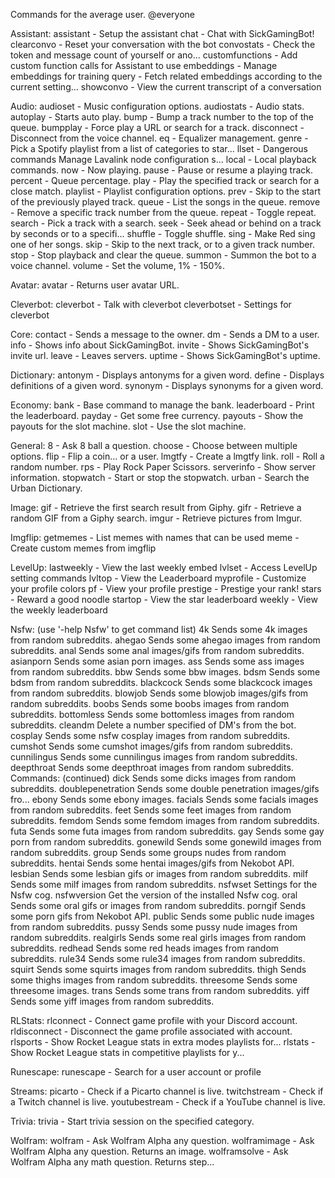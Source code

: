 Commands for the average user. @everyone

Assistant:
assistant - Setup the assistant
chat - Chat with SickGamingBot!
clearconvo - Reset your conversation with the bot
convostats - Check the token and message count of yourself or ano...
customfunctions - Add custom function calls for Assistant to use
embeddings - Manage embeddings for training
query - Fetch related embeddings according to the current setting...
showconvo - View the current transcript of a conversation

Audio:
audioset - Music configuration options.
audiostats - Audio stats.
autoplay - Starts auto play.
bump - Bump a track number to the top of the queue.
bumpplay - Force play a URL or search for a track.
disconnect - Disconnect from the voice channel.
eq - Equalizer management.
genre - Pick a Spotify playlist from a list of categories to star...
llset - Dangerous commands Manage Lavalink node configuration s...
local - Local playback commands.
now - Now playing.
pause - Pause or resume a playing track.
percent - Queue percentage.
play - Play the specified track or search for a close match.
playlist - Playlist configuration options.
prev - Skip to the start of the previously played track.
queue - List the songs in the queue.
remove - Remove a specific track number from the queue.
repeat - Toggle repeat.
search - Pick a track with a search.
seek - Seek ahead or behind on a track by seconds or to a specifi...
shuffle - Toggle shuffle.
sing - Make Red sing one of her songs.
skip - Skip to the next track, or to a given track number.
stop - Stop playback and clear the queue.
summon - Summon the bot to a voice channel.
volume - Set the volume, 1% - 150%.

Avatar:
avatar - Returns user avatar URL.

Cleverbot:
cleverbot - Talk with cleverbot
cleverbotset - Settings for cleverbot

Core:
contact - Sends a message to the owner.
dm - Sends a DM to a user.
info - Shows info about SickGamingBot.
invite - Shows SickGamingBot's invite url.
leave - Leaves servers.
uptime - Shows SickGamingBot's uptime.

Dictionary:
antonym - Displays antonyms for a given word.
define - Displays definitions of a given word.
synonym - Displays synonyms for a given word.

Economy:
bank - Base command to manage the bank.
leaderboard - Print the leaderboard.
payday - Get some free currency.
payouts - Show the payouts for the slot machine.
slot - Use the slot machine.

General:
8 - Ask 8 ball a question.
choose - Choose between multiple options.
flip - Flip a coin... or a user.
lmgtfy - Create a lmgtfy link.
roll - Roll a random number.
rps - Play Rock Paper Scissors.
serverinfo - Show server information.
stopwatch - Start or stop the stopwatch.
urban - Search the Urban Dictionary.

Image:
gif - Retrieve the first search result from Giphy.
gifr - Retrieve a random GIF from a Giphy search.
imgur - Retrieve pictures from Imgur.

Imgflip:
getmemes - List memes with names that can be used
meme - Create custom memes from imgflip

LevelUp:
lastweekly - View the last weekly embed
lvlset - Access LevelUp setting commands
lvltop - View the Leaderboard
myprofile - Customize your profile colors
pf - View your profile
prestige - Prestige your rank!
stars - Reward a good noodle
startop - View the star leaderboard
weekly - View the weekly leaderboard

Nsfw: (use '-help Nsfw' to get command list)
4k Sends some 4k images from random subreddits.
ahegao Sends some ahegao images from random subreddits.
anal Sends some anal images/gifs from random subreddits.
asianporn Sends some asian porn images.
ass Sends some ass images from random subreddits.
bbw Sends some bbw images.
bdsm Sends some bdsm from random subreddits.
blackcock Sends some blackcock images from random subreddits.
blowjob Sends some blowjob images/gifs from random subreddits.
boobs Sends some boobs images from random subreddits.
bottomless Sends some bottomless images from random subreddits.
cleandm Delete a number specified of DM's from the bot.
cosplay Sends some nsfw cosplay images from random subreddits.
cumshot Sends some cumshot images/gifs from random subreddits.
cunnilingus Sends some cunnilingus images from random subreddits.
deepthroat Sends some deepthroat images from random subreddits.
Commands: (continued)
dick Sends some dicks images from random subreddits.
doublepenetration Sends some double penetration images/gifs fro...
ebony Sends some ebony images.
facials Sends some facials images from random subreddits.
feet Sends some feet images from random subreddits.
femdom Sends some femdom images from random subreddits.
futa Sends some futa images from random subreddits.
gay Sends some gay porn from random subreddits.
gonewild Sends some gonewild images from random subreddits.
group Sends some groups nudes from random subreddits.
hentai Sends some hentai images/gifs from Nekobot API.
lesbian Sends some lesbian gifs or images from random subreddits.
milf Sends some milf images from random subreddits.
nsfwset Settings for the Nsfw cog.
nsfwversion Get the version of the installed Nsfw cog.
oral Sends some oral gifs or images from random subreddits.
porngif Sends some porn gifs from Nekobot API.
public Sends some public nude images from random subreddits.
pussy Sends some pussy nude images from random subreddits.
realgirls Sends some real girls images from random subreddits.
redhead Sends some red heads images from random subreddits.
rule34 Sends some rule34 images from random subreddits.
squirt Sends some squirts images from random subreddits.
thigh Sends some thighs images from random subreddits.
threesome Sends some threesome images.
trans Sends some trans from random subreddits.
yiff Sends some yiff images from random subreddits.

RLStats:
rlconnect - Connect game profile with your Discord account.
rldisconnect - Disconnect the game profile associated with account.
rlsports - Show Rocket League stats in extra modes playlists for...
rlstats - Show Rocket League stats in competitive playlists for y...

Runescape:
runescape - Search for a user account or profile

Streams:
picarto - Check if a Picarto channel is live.
twitchstream - Check if a Twitch channel is live.
youtubestream - Check if a YouTube channel is live.

Trivia:
trivia - Start trivia session on the specified category.

Wolfram:
wolfram - Ask Wolfram Alpha any question.
wolframimage - Ask Wolfram Alpha any question. Returns an image.
wolframsolve - Ask Wolfram Alpha any math question. Returns step...